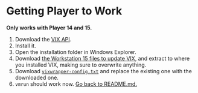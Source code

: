 # Getting Player to Work
**Only works with Player 14 and 15.**
1. Download the [VIX API](https://my.vmware.com/web/vmware/free#desktop_end_user_computing/vmware_workstation_player/12_0|PLAYER-1259|drivers_tools).
2. Install it.
3. Open the installation folder in Windows Explorer.
4. Download [the Workstation 15 files to update VIX](https://github.com/dhinakg/vm-rpc/releases/download/vmware-vix/VMware.VIX.zip), and extract to where you installed VIX, making sure to overwrite anything.
5. Download [`vixwrapper-config.txt`](https://raw.githubusercontent.com/dhinakg/vm-rpc/master/vixwrapper-config.txt) and replace the existing one with the downloaded one.
6. `vmrun` should work now. [Go back to README.md.](https://github.com/dhinakg/vm-rpc)